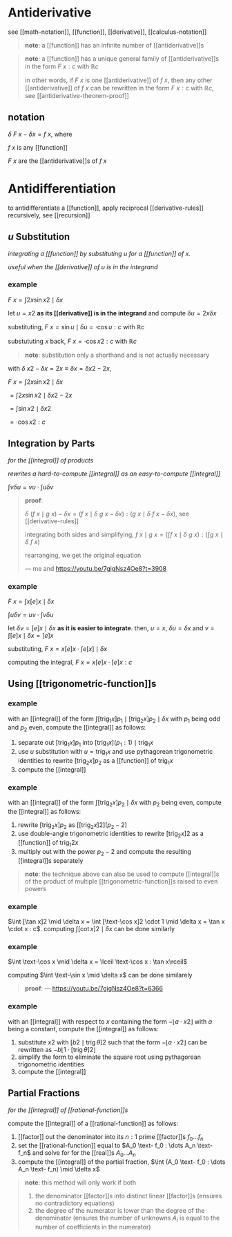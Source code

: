 # Antiderivative

see [[math-notation]], [[function]], [[derivative]], [[calculus-notation]]

> **note**: a [[function]] has an infinite number of [[antiderivative]]s

> **note**: a [[function]] has a unique general family of [[antiderivative]]s in the form $F\ x : c$ with $\mathbb R c$
>
> in other words, if $F\ x$ is one [[antiderivative]] of $f\ x$, then any other [[antiderivative]] of $f\ x$ can be rewritten in the form $F\ x : c$ with $\mathbb R c$, see [[antiderivative-theorem-proof]]

## notation

$\delta\ F\ x - \delta x = f\ x$, where

$f\ x$ is any [[function]]

$F\ x$ are the [[antiderivative]]s of $f\ x$

# Antidifferentiation

to antidifferentiate a [[function]], apply reciprocal [[derivative-rules]] recursively, see [[recursion]]

## $u$ Substitution

_integrating a [[function]] by substituting $u$ for a [[function]] of $x$._

_useful when the [[derivative]] of $u$ is in the integrand_

### example

$F\ x = \int 2x\sin x2 \mid \delta x$

let $u = x2$ **as its [[derivative]] is in the integrand** and compute $\delta u = 2x \delta x$

substituting, $F\ x = \sin u \mid \delta u = \cdot \cos u : c$ with $\mathbb R c$

substututing $x$ back, $F\ x = \cdot \cos x2 : c$ with $\mathbb R c$

> **note**: substitution only a shorthand and is not actually necessary

with $\delta\ x2 - \delta x = 2x \equiv \delta x = \delta x2 - 2x$,

$F\ x = \int 2x\sin x2 \mid \delta x$

$= \int 2x\sin x2 \mid \delta x2 - 2x$

$= \int \sin x2 \mid \delta x2$

$= \cdot \cos x2 : c$

## Integration by Parts

_for the [[integral]] of products_

_rewrites a hard-to-compute [[integral]] as an easy-to-compute [[integral]]_

$\int v \delta u = v u \cdot \int u \delta v$

> **proof**:
>
> $\delta\ (f\ x \mid g\ x) - \delta x = (f\ x \mid \delta\ g\ x - \delta x) : (g\ x \mid \delta\ f\ x - \delta x)$, see [[derivative-rules]]
>
> integrating both sides and simplifying, $f\ x \mid g\ x = (\int f\ x \mid \delta\ g\ x) : (\int g\ x \mid \delta\ f\ x)$
>
> rearranging, we get the original equation
>
> &mdash; me and <https://youtu.be/7gigNsz4Oe8?t=3908>

### example

$F\ x = \int x[e]x \mid \delta x$

$\int u \delta v = u v \cdot \int v \delta u$

let $\delta v = [e]x \mid \delta x$ **as it is easier to integrate**. then, $u = x$, $\delta u = \delta x$ and $v = \int [e]x \mid \delta x = [e]x$

substituting, $F\ x = x[e]x \cdot \int e[x] \mid \delta x$

computing the integral, $F\ x = x[e]x \cdot [e]x : c$

## Using [[trigonometric-function]]s

### example

with an [[integral]] of the form $\int [\operatorname{trig_1} x]p_1 \mid [\operatorname{trig_2} x]p_2 \mid \delta x$ with $p_1$ being odd and $p_2$ even, compute the [[integral]] as follows:

1. separate out $[\operatorname{trig_1} x]p_1$ into $[\operatorname{trig_1} x](p_1 : 1) \mid \operatorname{trig_1} x$
2. use $u$ substitution with $u = \operatorname{trig_1} x$ and use pythagorean trigonometric identities to rewrite $[\operatorname{trig_2} x]p_2$ as a [[function]] of $\operatorname{trig_1} x$
3. compute the [[integral]]

### example

with an [[integral]] of the form $\int [\operatorname{trig_2} x]p_2 \mid \delta x$ with $p_2$ being even, compute the [[integral]] as follows:

1. rewrite $[\operatorname{trig_2} x]p_2$ as $[[\operatorname{trig_2} x]2](p_2 - 2)$
2. use double-angle trigonometric identities to rewrite $[\operatorname{trig_2} x]2$ as a [[function]] of $\operatorname{trig_1} 2x$
3. multiply out with the power $p_2 - 2$ and compute the resulting [[integral]]s separately

> **note**: the technique above can also be used to compute [[integral]]s of the product of multiple [[trigonometric-function]]s raised to even powers

### example

$\int [\tan x]2 \mid \delta x = \int [\text-\cos x]2 \cdot 1 \mid \delta x = \tan x \cdot x : c$. computing $\int [\cot x]2 \mid \delta x$ can be done similarly

### example

$\int \text-\cos x \mid \delta x = \lceil \text-\cos x : \tan x\rceil$

computing $\int \text-\sin x \mid \delta x$ can be done similarely

> **proof**: &mdash; <https://youtu.be/7gigNsz4Oe8?t=6366>

### example

with an [[integral]] with respect to $x$ containing the form $-\lfloor a \cdot x2 \rfloor$ with $a$ being a constant, compute the [[integral]] as follows:

1. substitute $x2$ with $[b2 \mid \operatorname{trig} \theta]2$ such that the form $-\lfloor a \cdot x2 \rfloor$ can be rewritten as $-b\lfloor 1 \cdot [\operatorname{trig} \theta]2 \rfloor$
2. simplify the form to eliminate the square root using pythagorean trigonometric identities
3. compute the [[integral]]

## Partial Fractions

_for the [[integral]] of [[rational-function]]s_

compute the [[integral]] of a [[rational-function]] as follows:

1. [[factor]] out the denominator into its $n : 1$ prime [[factor]]s $f_0 \dots f_n$
2. set the [[rational-function]] equal to $A_0 \text- f_0 : \dots A_n \text- f_n$ and solve for for the [[real]]s $A_0 \dots A_n$
3. compute the [[integral]] of the partial fraction, $\int (A_0 \text- f_0 : \dots A_n \text- f_n) \mid \delta x$

> **note**: this method will only work if both
>
> 1. the denominator [[factor]]s into distinct linear [[factor]]s (ensures no contradictory equations)
> 2. the degree of the numerator is lower than the degree of the denominator (ensures the number of unknowns $A_i$ is equal to the number of coefficients in the numerator)
